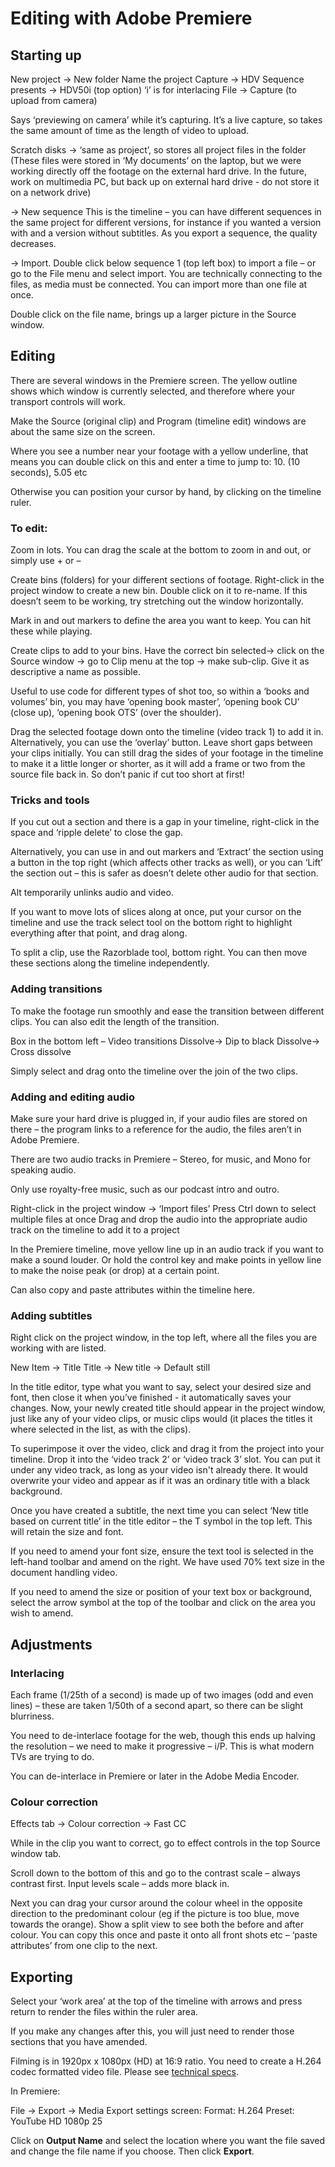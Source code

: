# Editing with Adobe Premiere

## Starting up

New project → New folder
Name the project
Capture → HDV 
Sequence presents →  HDV50i (top option) ‘i’ is for interlacing	
File → Capture (to upload from camera)

Says ‘previewing on camera’ while it’s capturing. It’s a live capture, so takes the same amount of time as the length of video to upload. 

Scratch disks → ‘same as project’, so stores all project files in the folder
(These files were stored in ‘My documents’ on the laptop, but we were working directly off the footage on the external hard drive. In the future, work on multimedia PC, but back up on external hard drive - do not store it on a network drive)

→ New sequence This is the timeline – you can have different sequences in the same project for different versions, for instance if you wanted a version with and a version without subtitles. 
As you export a sequence, the quality decreases.

→ Import. Double click below sequence 1 (top left box) to import a file – or go to the File menu and select import. You are technically connecting to the files, as media must be connected.  You can import more than one file at once. 

Double click on the file name, brings up a larger picture in the Source window. 

## Editing 

There are several windows in the Premiere screen. The yellow outline shows which window is currently selected, and therefore where your transport controls will work. 

Make the Source (original clip) and Program (timeline edit) windows are about the same size on the screen. 

Where you see a number near your footage with a yellow underline, that means you can double click on this and enter a time to jump to: 
10. (10 seconds), 5.05 etc

Otherwise you can position your cursor by hand, by clicking on the timeline ruler.

### To edit:

Zoom in lots. You can drag the scale at the bottom to zoom in and out, or simply use + or –

Create bins (folders) for your different sections of footage. Right-click in the project window to create a new bin. Double click on it to re-name. If this doesn’t seem to be working, try stretching out the window horizontally. 

Mark in and out markers to define the area you want to keep. You can hit these while playing. 

Create clips to add to your bins. Have the correct bin selected→ click on the Source window → go to Clip menu at the top → make sub-clip. Give it as descriptive a name as possible. 

Useful to use code for different types of shot too, so within a ‘books and volumes’ bin, you may have ‘opening book master’, ‘opening book CU’ (close up), ‘opening book OTS’ (over the shoulder).

Drag the selected footage down onto the timeline (video track 1) to add it in. Alternatively, you can use the ‘overlay’ button. Leave short gaps between your clips initially. You can still drag the sides of your footage in the timeline to make it a little longer or shorter, as it will add a frame or two from the source file back in. So don’t panic if cut too short at first! 

### Tricks and tools

If you cut out a section and there is a gap in your timeline, right-click in the space and ‘ripple delete’ to close the gap. 

Alternatively, you can use in and out markers and ‘Extract’ the section using a button in the top right (which affects other tracks as well), or you can ‘Lift’ the section out – this is safer as doesn’t delete other audio for that section. 

Alt temporarily unlinks audio and video. 

If you want to move lots of slices along at once, put your cursor on the timeline and use the track select tool on the bottom right to highlight everything after that point, and drag along. 

To split a clip, use the Razorblade tool, bottom right. You can then move these sections along the timeline independently.

### Adding transitions

To make the footage run smoothly and ease the transition between different clips. You can also edit the length of the transition. 

Box in the bottom left – Video transitions 
Dissolve→ Dip to black 
Dissolve→ Cross dissolve

Simply select and drag onto the timeline over the join of the two clips. 

### Adding and editing audio

Make sure your hard drive is plugged in, if your audio files are stored on there – the program links to a reference for the audio, the files aren’t in Adobe Premiere. 

There are two audio tracks in Premiere – Stereo, for music, and Mono for speaking audio. 

Only use royalty-free music, such as our podcast intro and outro.

Right-click in the project window → ‘Import files’
Press Ctrl down to select multiple files at once
Drag and drop the audio into the appropriate audio track on the timeline to add it to a project

In the Premiere timeline, move yellow line up in an audio track if you want to make a sound louder. Or hold the control key and make points in yellow line to make the noise peak (or drop) at a certain point.

Can also copy and paste attributes within the timeline here.   

### Adding subtitles

Right click on the project window, in the top left, where all the files you are working with are listed. 

New Item → Title 
Title → New title → Default still

In the title editor, type what you want to say, select your desired size and font, then close it when you’ve finished - it automatically saves your changes. Now, your newly created title should appear in the project window, just like any of your video clips, or music clips would (it places the titles it where selected in the list, as with the clips). 

To superimpose it over the video, click and drag it from the project into your timeline. Drop it into the ‘video track 2’ or ‘video track 3’ slot. You can put it under any video track, as long as your video isn't already there. It would overwrite your video and appear as if it was an ordinary title with a black background. 

Once you have created a subtitle, the next time you can select ‘New title based on current title’ in the title editor – the T symbol in the top left. This will retain the size and font. 

If you need to amend your font size, ensure the text tool is selected in the left-hand toolbar and amend on the right. We have used 70% text size in the document handling video. 

If you need to amend the size or position of your text box or background, select the arrow symbol at the top of the toolbar and click on the area you wish to amend. 

## Adjustments

### Interlacing

Each frame (1/25th of a second) is made up of two images (odd and even lines) – these are taken 1/50th of a second apart, so there can be slight blurriness. 

You need to de-interlace footage for the web, though this ends up halving the resolution – we need to make it progressive – i/P. This is what modern TVs are trying to do.

You can de-interlace in Premiere or later in the Adobe Media Encoder. 

### Colour correction 

Effects tab → Colour correction → Fast CC

While in the clip you want to correct, go to effect controls in the top Source window tab. 

Scroll down to the bottom of this and go to the contrast scale – always contrast first. Input levels scale – adds more black in.

Next you can drag your cursor around the colour wheel in the opposite direction to the predominant colour (eg if the picture is too blue, move towards the orange). Show a split view to see both the before and after colour. You can copy this once and paste it onto all front shots etc – ‘paste attributes’ from one clip to the next. 

## Exporting 

Select your ‘work area’ at the top of the timeline with arrows and press return to render the files within the ruler area. 

If you make any changes after this, you will just need to render those sections that you have amended. 

Filming is in 1920px x 1080px (HD) at 16:9 ratio. You need to create a H.264 codec formatted video file. Please see [technical specs](file-output.md).

In Premiere:

File → Export → Media
Export settings screen:
Format: H.264
Preset: YouTube HD 1080p 25

Click on **Output Name** and select the location where you want the file saved and change the file name if you choose. Then click **Export**.
